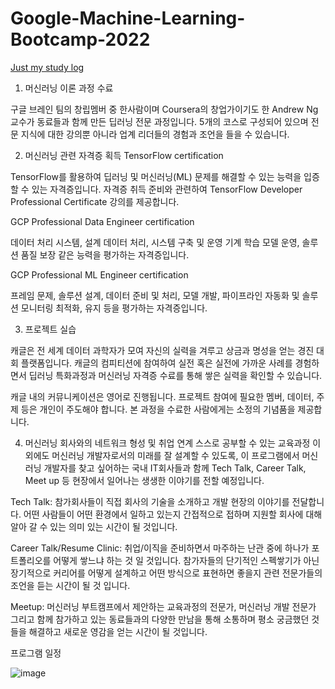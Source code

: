 # Google-Machine-Learning-Bootcamp-2022
<ins>Just my study log</ins>

1. 머신러닝 이론 과정 수료

구글 브레인 팀의 창립멤버 중 한사람이며 Coursera의 창업가이기도 한 Andrew Ng교수가 동료들과 함께 만든 딥러닝 전문 과정입니다. 5개의 코스로 구성되어 있으며 전문 지식에 대한 강의뿐 아니라 업계 리더들의 경험과 조언을 들을 수 있습니다.


2. 머신러닝 관련 자격증 획득
TensorFlow certification

TensorFlow를 활용하여 딥러닝 및 머신러닝(ML) 문제를 해결할 수 있는 능력을 입증할 수 있는 자격증입니다. 자격증 취득 준비와 관련하여 TensorFlow Developer Professional Certificate 강의를 제공합니다. 

GCP Professional Data Engineer certification

데이터 처리 시스템, 설계 데이터 처리, 시스템 구축 및 운영 기계 학습 모델 운영, 솔루션 품질 보장 같은 능력을 평가하는 자격증입니다.

GCP Professional ML Engineer certification

프레임 문제, 솔루션 설계, 데이터 준비 및 처리, 모델 개발, 파이프라인 자동화 및 솔루션 모니터링 최적화, 유지 등을 평가하는 자격증입니다.


3. 프로젝트 실습

캐글은 전 세계 데이터 과학자가 모여 자신의 실력을 겨루고 상금과 명성을 얻는 경진 대회 플랫폼입니다. 캐글의 컴피티션에 참여하여 실전 혹은 실전에 가까운 사례를 경험하면서 딥러닝 특화과정과 머신러닝 자격증 수료를 통해 쌓은 실력을 확인할 수 있습니다. 

캐글 내의 커뮤니케이션은 영어로 진행됩니다.
프로젝트 참여에 필요한 멤버, 데이터, 주제 등은 개인이 주도해야 합니다.
본 과정을 수료한 사람에게는 소정의 기념품을 제공합니다. 


4. 머신러닝 회사와의 네트워크 형성 및 취업 연계
스스로 공부할 수 있는 교육과정 이외에도 머신러닝 개발자로서의 미래를 잘 설계할 수 있도록, 이 프로그램에서 머신러닝 개발자를 찾고 싶어하는 국내  IT회사들과 함께 Tech Talk, Career Talk, Meet up 등 현장에서 일어나는 생생한 이야기를 전할 예정입니다. 

Tech Talk: 참가회사들이 직접 회사의 기술을 소개하고 개발 현장의 이야기를 전달합니다. 어떤 사람들이 어떤 환경에서 일하고 있는지 간접적으로 접하며 지원할 회사에 대해 알아 갈 수 있는 의미 있는 시간이 될 것입니다.

Career Talk/Resume Clinic: 취업/이직을 준비하면서 마주하는 난관 중에 하나가 포트폴리오를 어떻게 쌓느냐 하는 것 일 것입니다. 참가자들의 단기적인 스펙쌓기가 아닌 장기적으로 커리어를 어떻게 설계하고 어떤 방식으로 표현하면 좋을지 관련 전문가들의 조언을 듣는 시간이 될 것 입니다.

Meetup: 머신러닝 부트캠프에서 제안하는 교육과정의 전문가, 머신러닝 개발 전문가 그리고 함께 참가하고 있는 동료들과의 다양한 만남을 통해 소통하며 평소 궁금했던 것들을 해결하고 새로운 영감을 얻는 시간이 될 것입니다. 

 

프로그램 일정

![image](https://user-images.githubusercontent.com/28750225/173504837-edd97683-b02a-4359-9ef9-390d7594d6cb.png)
